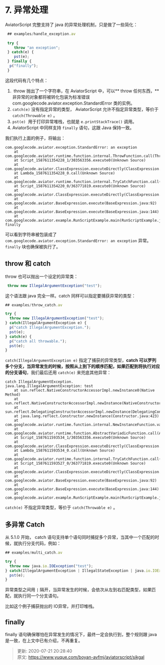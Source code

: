 # 7. 异常处理

AviatorScript 完整支持了 java 的异常处理机制，只是做了一些简化：

```javascript
 ## examples/handle_exception.av
 
 try {
	throw "an exception";
 } catch(e) {
	pst(e);
 } finally {
  p("finally");
 }
```

这段代码有几个特点：

1.  throw 抛出了一个字符串，在 AviatorScript 中，可以** throw 任何东西，**非异常的对象都将被转化包装为标准错误 com.googlecode.aviator.exception.StandardError 类的实例。
2. `catch(e)` 没有指定异常的类型， AviatorScript 允许不指定异常类型，等价于  `catch(Throwable e)` 。
3. `pst(e)`  用于打印异常堆栈，也就是 `e.printStackTrace()` 调用。
4. AviatorScript 中同样支持 `finally` 语句，这跟 Java 保持一致。



我们执行上面的例子，将输出：

```plain
com.googlecode.aviator.exception.StandardError: an exception
	at com.googlecode.aviator.runtime.function.internal.ThrowFunction.call(ThrowFunction.java:30)
	at Script_1587611354228_1/303563356.execute0(Unknown Source)
	at com.googlecode.aviator.ClassExpression.executeDirectly(ClassExpression.java:65)
	at Lambda_1587611354228_0.call(Unknown Source)
	at com.googlecode.aviator.runtime.function.internal.TryCatchFunction.call(TryCatchFunction.java:41)
	at Script_1587611354220_0/363771819.execute0(Unknown Source)
	at com.googlecode.aviator.ClassExpression.executeDirectly(ClassExpression.java:65)
	at com.googlecode.aviator.BaseExpression.execute(BaseExpression.java:92)
	at com.googlecode.aviator.BaseExpression.execute(BaseExpression.java:144)
	at com.googlecode.aviator.example.RunScriptExample.main(RunScriptExample.java:18)
finally
```



可以看到字符串被包装成了 `com.googlecode.aviator.exception.StandardError: an exception` 异常。 `finally` 块也确保被执行了。



## throw 和 catch


throw 也可以抛出一个设定的异常类：



```javascript
 throw new IllegalArgumentException("test");
```



这个语法跟 java 完全一样。catch 同样可以指定要捕获异常的类型：

```javascript
## examples/throw_catch.av

try {
  throw new IllegalArgumentException("test");
} catch(IllegalArgumentException e) {
  p("catch IllegalArgumentException.");
  pst(e);
} catch(e) {
  p("catch all throwable.");
  pst(e);
}

```

`catch(IllegalArgumentException e)` 指定了捕获的异常类型，**catch 可以罗列多个分支，当异常发生的时候，按照从上到下的顺序匹配，如果匹配到将执行对应的分支语句**，我们最后还用 `catch(e)` 来兜底其他异常：



```plain
catch IllegalArgumentException.
java.lang.IllegalArgumentException: test
	at sun.reflect.NativeConstructorAccessorImpl.newInstance0(Native Method)
	at sun.reflect.NativeConstructorAccessorImpl.newInstance(NativeConstructorAccessorImpl.java:62)
	at sun.reflect.DelegatingConstructorAccessorImpl.newInstance(DelegatingConstructorAccessorImpl.java:45)
	at java.lang.reflect.Constructor.newInstance(Constructor.java:423)
	at com.googlecode.aviator.runtime.function.internal.NewInstanceFunction.variadicCall(NewInstanceFunction.java:68)
	at com.googlecode.aviator.runtime.function.AbstractVariadicFunction.call(AbstractVariadicFunction.java:59)
	at Script_1587611593534_1/303563356.execute0(Unknown Source)
	at com.googlecode.aviator.ClassExpression.executeDirectly(ClassExpression.java:65)
	at Lambda_1587611593534_0.call(Unknown Source)
	at com.googlecode.aviator.runtime.function.internal.TryCatchFunction.call(TryCatchFunction.java:41)
	at Script_1587611593527_0/363771819.execute0(Unknown Source)
	at com.googlecode.aviator.ClassExpression.executeDirectly(ClassExpression.java:65)
	at com.googlecode.aviator.BaseExpression.execute(BaseExpression.java:92)
	at com.googlecode.aviator.BaseExpression.execute(BaseExpression.java:144)
	at com.googlecode.aviator.example.RunScriptExample.main(RunScriptExample.java:18)

```



`catch(e)` 不指定异常类型，等价于 `catch(Throwable e)` 。



## 多异常 Catch
从 5.1.0 开始， catch 语句支持单个语句同时捕捉多个异常，当其中一个匹配的时候，就执行分支代码，例如：

```javascript
## examples/multi_catch.av

try {
  throw new java.io.IOException("test");
} catch(IllegalArgumentException | IllegalStateException | java.io.IOException e) {
  pst(e);
}
```

异常类型之间用 `|` 隔开，当异常发生的时候，会依次从左到右匹配类型，如果匹配，就执行同一个分支语句。

比如这个例子捕获抛出的 IO异常，并打印堆栈。



## finally


finally 语句确保哪怕在异常发生的情况下，最终一定会执行到，整个规则跟 java 是一致，在上文中已有介绍，不再重复。



> 更新: 2020-07-21 20:28:40  
> 原文: <https://www.yuque.com/boyan-avfmj/aviatorscript/sikgal>
